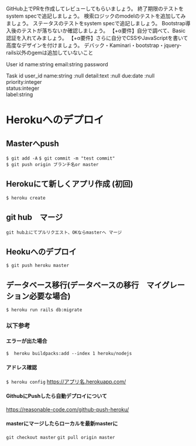 
GitHub上でPRを作成してレビューしてもらいましょう。
終了期限のテストをsystem specで追記しましょう。
検索ロジックのmodelのテストを追加してみましょう。
ステータスのテストをsystem specで追記しましょう。
Bootstrap導入後のテストが落ちないか確認しましょう。
【+α要件】自分で調べて、Basic認証を入れてみましょう。
【+α要件】さらに自分でCSSやJavaScriptを書いて高度なデザインを付けましょう。
デバック・Kaminari・bootstrap・jquery-rails以外のgemは追加していないこと


User
  id
  name:string
  email:string
  password


Task
  id
  user_id
  name:string  :null
  detail:text  :null
  due:date  :null
  priority:integer  
  status:integer   
  label:string   



# Herokuへのデプロイ


## Masterへpush
`$ git add -A`
`$ git commit -m "test commit"`  
`$ git push origin ブランチ名or master `

## Herokuにて新しくアプリ作成 (初回)
`$ heroku create `

## git hub　マージ
`git hub上にてプルリクエスト、OKならmasterへ
マージ`

## Heokuへのデプロイ
`$ git push heroku master `

## データベース移行(データベースの移行　マイグレーション必要な場合)
`$ heroku run rails db:migrate`

### 以下参考
#### エラーが出た場合
`$  heroku buildpacks:add --index 1 heroku/nodejs`
#### アドレス確認
`$ heroku config`
https://アプリ名.herokuapp.com/
#### GithubにPushしたら自動デプロイについて
https://reasonable-code.com/github-push-heroku/
#### masterにマージしたらローカルを最新masterに
`git checkout master`
`git pull origin master`
